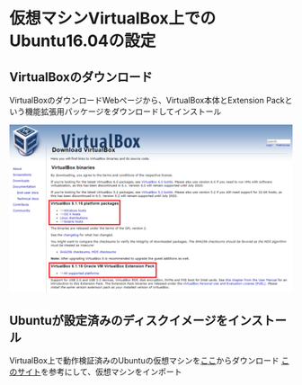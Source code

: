 # 仮想マシンVirtualBox上でのUbuntu16.04の設定

## VirtualBoxのダウンロード
VirtualBoxのダウンロードWebページから、VirtualBox本体とExtension Packという機能拡張用パッケージをダウンロードしてインストール

<img src="https://raw.githubusercontent.com/bwv1011/tut-pr2020-pairing-sample-source/main/%E7%B5%B1%E6%8B%AC%E7%89%88/Ubuntu16.04_on_VirtualBox/virtualbox_downloadpage.png" >

## Ubuntuが設定済みのディスクイメージをインストール

VirtualBox上で動作検証済みのUbuntuの仮想マシンを[ここ](https://www.dropbox.com/s/b4alxys3yjvmkhv/ubuntu16.04%2864bit%29_libff.ova?dl=0)からダウンロード
[このサイト](https://pc-karuma.net/virtualbox-import-vm-appliance/ "")を参考にして、仮想マシンをインポート
